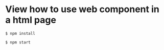 # View how to use web component in a html page

```console
$ npm install
```

```console
$ npm start
```

